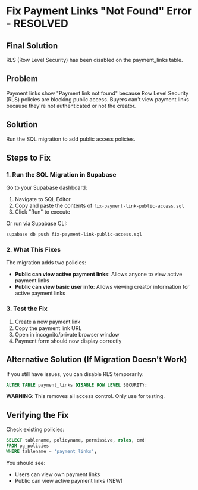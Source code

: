 # Fix Payment Links "Not Found" Error - RESOLVED

## Final Solution
RLS (Row Level Security) has been disabled on the payment_links table.

## Problem
Payment links show "Payment link not found" because Row Level Security (RLS) policies are blocking public access. Buyers can't view payment links because they're not authenticated or not the creator.

## Solution
Run the SQL migration to add public access policies.

## Steps to Fix

### 1. Run the SQL Migration in Supabase

Go to your Supabase dashboard:
1. Navigate to SQL Editor
2. Copy and paste the contents of `fix-payment-link-public-access.sql`
3. Click "Run" to execute

Or run via Supabase CLI:
```bash
supabase db push fix-payment-link-public-access.sql
```

### 2. What This Fixes

The migration adds two policies:
- **Public can view active payment links**: Allows anyone to view active payment links
- **Public can view basic user info**: Allows viewing creator information for active payment links

### 3. Test the Fix

1. Create a new payment link
2. Copy the payment link URL
3. Open in incognito/private browser window
4. Payment form should now display correctly

## Alternative Solution (If Migration Doesn't Work)

If you still have issues, you can disable RLS temporarily:
```sql
ALTER TABLE payment_links DISABLE ROW LEVEL SECURITY;
```

**WARNING**: This removes all access control. Only use for testing.

## Verifying the Fix

Check existing policies:
```sql
SELECT tablename, policyname, permissive, roles, cmd 
FROM pg_policies 
WHERE tablename = 'payment_links';
```

You should see:
- Users can view own payment links
- Public can view active payment links (NEW)